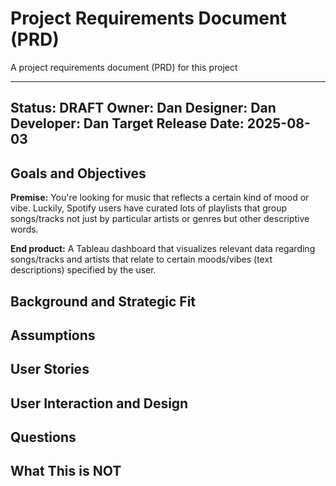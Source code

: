 # Project Requirements Document (PRD)

A project requirements document (PRD) for this project

---
Status: DRAFT
Owner: Dan
Designer: Dan
Developer: Dan
Target Release Date: 2025-08-03
---

## Goals and Objectives

**Premise:** You're looking for music that reflects a certain kind of mood or vibe. Luckily, Spotify users have curated lots of playlists that group songs/tracks not just by particular artists or genres but other descriptive words. 

**End product:** A Tableau dashboard that visualizes relevant data regarding songs/tracks and artists that relate to certain moods/vibes (text descriptions) specified by the user.

## Background and Strategic Fit

## Assumptions

## User Stories

## User Interaction and Design

## Questions

## What This is NOT
